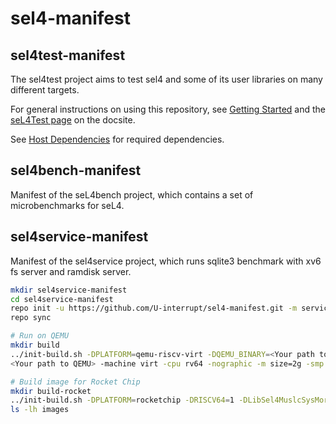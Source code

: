 <!--
     Copyright 2018, Data61, CSIRO

     SPDX-License-Identifier: CC-BY-SA-4.0
-->

sel4-manifest
=================

sel4test-manifest
-----------------

The sel4test project aims to test sel4 and some of its user libraries on many different targets.

For general instructions on using this repository, see [Getting Started](https://docs.sel4.systems/GettingStarted)
and the [seL4Test page](https://docs.sel4.systems/seL4Test) on the docsite.

See [Host Dependencies](https://docs.sel4.systems/HostDependencies) for required dependencies.

sel4bench-manifest
------------------

Manifest of the seL4bench project, which contains a set of microbenchmarks for seL4.

sel4service-manifest
--------------------

Manifest of the sel4service project, which runs sqlite3 benchmark with xv6 fs server and ramdisk server.

```sh
mkdir sel4service-manifest
cd sel4service-manifest
repo init -u https://github.com/U-interrupt/sel4-manifest.git -m service.xml
repo sync

# Run on QEMU
mkdir build
../init-build.sh -DPLATFORM=qemu-riscv-virt -DQEMU_BINARY=<Your path to QEMU> -DSIMULATION=1 -DQEMU_MEMORY=2g -DLibSel4MuslcSysMorecoreBytes=1048576 -DNUM_NODES=4 -DLibSel4UtilsStackSize=262144 -DUINTR=1 -DSMP=1
<Your path to QEMU> -machine virt -cpu rv64 -nographic -m size=2g -smp 4 -bios none -kernel images/sel4service-rootserver-image-riscv-qemu-riscv-virt

# Build image for Rocket Chip
mkdir build-rocket
../init-build.sh -DPLATFORM=rocketchip -DRISCV64=1 -DLibSel4MuslcSysMorecoreBytes=1048576 -DNUM_NODES=4 -DLibSel4UtilsStackSize=262144 -DUINTR=1 -DSMP=1
ls -lh images
```